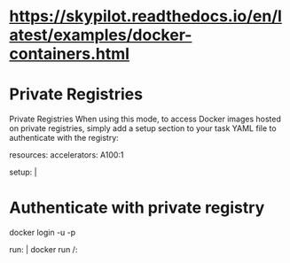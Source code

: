 # https://skypilot.readthedocs.io/en/latest/examples/docker-containers.html
# Private Registries
Private Registries
When using this mode, to access Docker images hosted on private registries, simply add a setup section to your task YAML file to authenticate with the registry:

resources:
  accelerators: A100:1

setup: |
  # Authenticate with private registry
  docker login -u <username> -p <password> <registry>

run: |
  docker run <registry>/<image>:<tag>